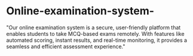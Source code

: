 # Online-examination-system-
"Our online examination system is a secure, user-friendly platform that enables students to take MCQ-based exams remotely. With features like automated scoring, instant results, and real-time monitoring, it provides a seamless and efficient assessment experience."
